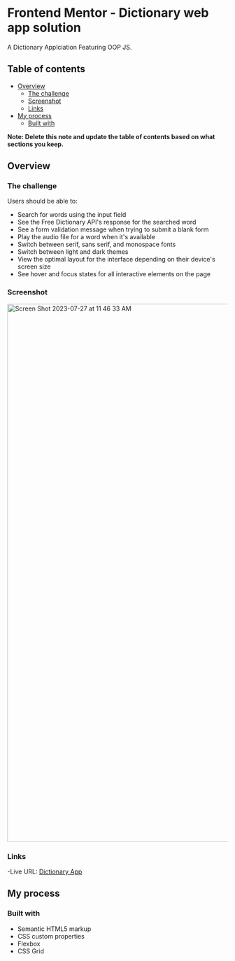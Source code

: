 # Frontend Mentor - Dictionary web app solution

A Dictionary Applciation Featuring OOP JS. 

## Table of contents

- [Overview](#overview)
  - [The challenge](#the-challenge)
  - [Screenshot](#screenshot)
  - [Links](#links)
- [My process](#my-process)
  - [Built with](#built-with)

**Note: Delete this note and update the table of contents based on what sections you keep.**

## Overview

### The challenge

Users should be able to:

- Search for words using the input field
- See the Free Dictionary API's response for the searched word
- See a form validation message when trying to submit a blank form
- Play the audio file for a word when it's available
- Switch between serif, sans serif, and monospace fonts
- Switch between light and dark themes
- View the optimal layout for the interface depending on their device's screen size
- See hover and focus states for all interactive elements on the page
  
### Screenshot
<img width="1231" alt="Screen Shot 2023-07-27 at 11 46 33 AM" src="https://github.com/Arkitecth/dictionary-app/assets/65973967/26569797-6ccc-4675-97ce-9acd75552b39">

### Links

-Live URL: [Dictionary App](https://arkitecth.github.io/dictionary-app/)

## My process

### Built with

- Semantic HTML5 markup
- CSS custom properties
- Flexbox
- CSS Grid

